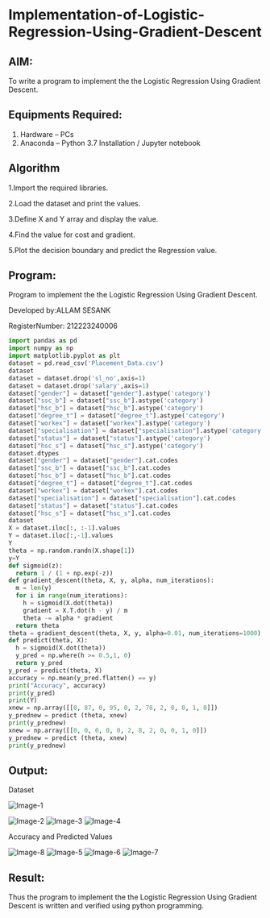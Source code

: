 # Implementation-of-Logistic-Regression-Using-Gradient-Descent

## AIM:
To write a program to implement the the Logistic Regression Using Gradient Descent.

## Equipments Required:
1. Hardware – PCs
2. Anaconda – Python 3.7 Installation / Jupyter notebook

## Algorithm
1.Import the required libraries.

2.Load the dataset and print the values.

3.Define X and Y array and display the value.

4.Find the value for cost and gradient.

5.Plot the decision boundary and predict the Regression value.

## Program:
Program to implement the the Logistic Regression Using Gradient Descent.

Developed by:ALLAM SESANK

RegisterNumber: 212223240006
```Python
import pandas as pd
import numpy as np
import matplotlib.pyplot as plt
dataset = pd.read_csv('Placement_Data.csv')
dataset
dataset = dataset.drop('sl_no',axis=1)
dataset = dataset.drop('salary',axis=1)
dataset["gender"] = dataset["gender"].astype('category')
dataset["ssc_b"] = dataset["ssc_b"].astype('category')
dataset["hsc_b"] = dataset["hsc_b"].astype('category')
dataset["degree_t"] = dataset["degree_t"].astype('category')
dataset["workex"] = dataset["workex"].astype('category')
dataset["specialisation"] = dataset["specialisation"].astype('category')
dataset["status"] = dataset["status"].astype('category')
dataset["hsc_s"] = dataset["hsc_s"].astype('category')
dataset.dtypes
dataset["gender"] = dataset["gender"].cat.codes
dataset["ssc_b"] = dataset["ssc_b"].cat.codes
dataset["hsc_b"] = dataset["hsc_b"].cat.codes
dataset["degree_t"] = dataset["degree_t"].cat.codes
dataset["workex"] = dataset["workex"].cat.codes
dataset["specialisation"] = dataset["specialisation"].cat.codes
dataset["status"] = dataset["status"].cat.codes
dataset["hsc_s"] = dataset["hsc_s"].cat.codes
dataset
X = dataset.iloc[:, :-1].values
Y = dataset.iloc[:,-1].values
Y
theta = np.random.randn(X.shape[1])
y=Y
def sigmoid(z):
  return 1 / (1 + np.exp(-z))
def gradient_descent(theta, X, y, alpha, num_iterations):
  m = len(y)
  for i in range(num_iterations):
    h = sigmoid(X.dot(theta))
    gradient = X.T.dot(h - y) / m
    theta -= alpha * gradient
  return theta
theta = gradient_descent(theta, X, y, alpha=0.01, num_iterations=1000)
def predict(theta, X):
  h = sigmoid(X.dot(theta))
  y_pred = np.where(h >= 0.5,1, 0)
  return y_pred
y_pred = predict(theta, X)
accuracy = np.mean(y_pred.flatten() == y)
print("Accuracy", accuracy)
print(y_pred)
print(Y)
xnew = np.array([[0, 87, 0, 95, 0, 2, 78, 2, 0, 0, 1, 0]])
y_prednew = predict (theta, xnew)
print(y_prednew)
xnew = np.array([[0, 0, 0, 0, 0, 2, 8, 2, 0, 0, 1, 0]])
y_prednew = predict (theta, xnew)
print(y_prednew)
```


## Output:
Dataset

![Image-1](https://github.com/user-attachments/assets/fc10e48f-3bf2-424f-9426-8b31cc128824)

![Image-2](https://github.com/user-attachments/assets/a677f17e-9360-485c-a7c6-e2f562c2365f)
![Image-3](https://github.com/user-attachments/assets/c2841c93-42a4-4392-94da-6984f983621a)
![Image-4](https://github.com/user-attachments/assets/0254f4e9-b62e-414c-baed-fbf917150f3f)

Accuracy and Predicted Values

![Image-8](https://github.com/user-attachments/assets/6201a5d8-bafe-4653-9a6f-104b94547bf9)
![Image-5](https://github.com/user-attachments/assets/19a8278e-34cd-4394-9fa4-863049cf850d)
![Image-6](https://github.com/user-attachments/assets/636845be-bf05-4356-b2c2-79f2111f28a3)
![Image-7](https://github.com/user-attachments/assets/26afe363-6265-4d4f-8675-e83757bb435c)








## Result:
Thus the program to implement the the Logistic Regression Using Gradient Descent is written and verified using python programming.

